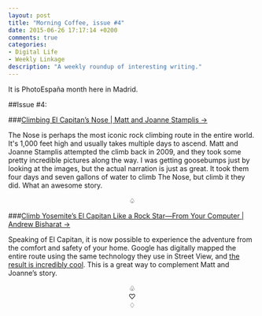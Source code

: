 ```yaml
---
layout: post
title: "Morning Coffee, issue #4"
date: 2015-06-26 17:17:14 +0200
comments: true
categories: 
- Digital Life
- Weekly Linkage
description: "A weekly roundup of interesting writing."
---
```


It is PhotoEspaña month here in Madrid.

##Issue #4: 

###[Climbing El Capitan’s Nose | Matt and Joanne Stamplis →](https://joannestamplis.wordpress.com/2009/09/16/the-nose-el-capitan/)

The Nose is perhaps the most iconic rock climbing route in the entire world. It's 1,000 feet high and usually takes multiple days to ascend. Matt and Joanne Stamplis attempted the climb back in 2009, and they took some pretty incredible pictures along the way. I was getting goosebumps just by looking at the images, but the actual narration is just as great. It took them four days and seven gallons of water to climb The Nose, but climb it they did. What an awesome story.

<center>♤</center>

###[Climb Yosemite’s El Capitan Like a Rock Star—From Your Computer | Andrew Bisharat →](http://adventureblog.nationalgeographic.com/2015/06/24/yosemite-climbing-google-maps-street-view/)

Speaking of El Capitan, it is now possible to experience the adventure from the comfort and safety of your home. Google has digitally mapped the entire route using the same technology they use in Street View, and [the result is incredibly cool](http://www.google.com/maps/about/behind-the-scenes/streetview/treks/yosemite/). This is a great way to complement Matt and Joanne’s story.

<center>♧</center>



<center>♡</center>

<center>♢</center>

